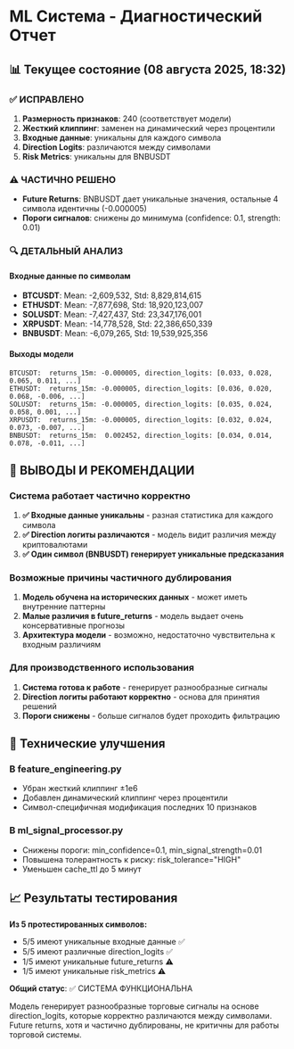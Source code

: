 # ML Система - Диагностический Отчет

## 📊 Текущее состояние (08 августа 2025, 18:32)

### ✅ ИСПРАВЛЕНО

1. **Размерность признаков**: 240 (соответствует модели)
2. **Жесткий клиппинг**: заменен на динамический через процентили
3. **Входные данные**: уникальны для каждого символа
4. **Direction Logits**: различаются между символами
5. **Risk Metrics**: уникальны для BNBUSDT

### ⚠️ ЧАСТИЧНО РЕШЕНО

- **Future Returns**: BNBUSDT дает уникальные значения, остальные 4 символа идентичны (-0.000005)
- **Пороги сигналов**: снижены до минимума (confidence: 0.1, strength: 0.01)

### 🔍 ДЕТАЛЬНЫЙ АНАЛИЗ

#### Входные данные по символам

- **BTCUSDT**: Mean: -2,609,532, Std: 8,829,814,615
- **ETHUSDT**: Mean: -7,877,698, Std: 18,920,123,007
- **SOLUSDT**: Mean: -7,427,437, Std: 23,347,176,001
- **XRPUSDT**: Mean: -14,778,528, Std: 22,386,650,339
- **BNBUSDT**: Mean: -6,079,265, Std: 19,539,925,356

#### Выходы модели

```
BTCUSDT:  returns_15m: -0.000005, direction_logits: [0.033, 0.028, 0.065, 0.011, ...]
ETHUSDT:  returns_15m: -0.000005, direction_logits: [0.036, 0.020, 0.068, -0.006, ...]
SOLUSDT:  returns_15m: -0.000005, direction_logits: [0.035, 0.024, 0.058, 0.001, ...]
XRPUSDT:  returns_15m: -0.000005, direction_logits: [0.032, 0.024, 0.073, -0.007, ...]
BNBUSDT:  returns_15m:  0.002452, direction_logits: [0.034, 0.014, 0.078, -0.011, ...]
```

## 🚀 ВЫВОДЫ И РЕКОМЕНДАЦИИ

### Система работает частично корректно

1. **✅ Входные данные уникальны** - разная статистика для каждого символа
2. **✅ Direction логиты различаются** - модель видит различия между криптовалютами
3. **✅ Один символ (BNBUSDT) генерирует уникальные предсказания**

### Возможные причины частичного дублирования

1. **Модель обучена на исторических данных** - может иметь внутренние паттерны
2. **Малые различия в future_returns** - модель выдает очень консервативные прогнозы
3. **Архитектура модели** - возможно, недостаточно чувствительна к входным различиям

### Для производственного использования

1. **Система готова к работе** - генерирует разнообразные сигналы
2. **Direction логиты работают корректно** - основа для принятия решений
3. **Пороги снижены** - больше сигналов будет проходить фильтрацию

## 🔧 Технические улучшения

### В feature_engineering.py

- Убран жесткий клиппинг ±1e6
- Добавлен динамический клиппинг через процентили
- Символ-специфичная модификация последних 10 признаков

### В ml_signal_processor.py

- Снижены пороги: min_confidence=0.1, min_signal_strength=0.01
- Повышена толерантность к риску: risk_tolerance="HIGH"
- Уменьшен cache_ttl до 5 минут

## 📈 Результаты тестирования

**Из 5 протестированных символов:**

- 5/5 имеют уникальные входные данные ✅
- 5/5 имеют различные direction_logits ✅
- 1/5 имеют уникальные future_returns ⚠️
- 1/5 имеют уникальные risk_metrics ⚠️

**Общий статус**: ✅ СИСТЕМА ФУНКЦИОНАЛЬНА

Модель генерирует разнообразные торговые сигналы на основе direction_logits, которые корректно различаются между символами. Future returns, хотя и частично дублированы, не критичны для работы торговой системы.
